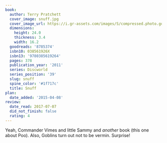 ```yaml
---
book:
  author: Terry Pratchett
  cover_image: snuff.jpg
  cover_image_url: https://i.gr-assets.com/images/S/compressed.photo.goodreads.com/books/1302694636l/8785374._SX98_.jpg
  dimensions:
    height: 24.0
    thickness: 3.4
    width: 16.2
  goodreads: '8785374'
  isbn10: 038561926X
  isbn13: '9780385619264'
  pages: 378
  publication_year: '2011'
  series: Discworld
  series_position: '39'
  slug: snuff
  spine_color: '#1f717c'
  title: Snuff
plan:
  date_added: '2015-04-08'
review:
  date_read: 2017-07-07
  did_not_finish: false
  rating: 4
---
```


Yeah, Commander Vimes and little Sammy and *another* book (this one about Poo). Also, Goblins turn out not to be vermin. Surprise!
